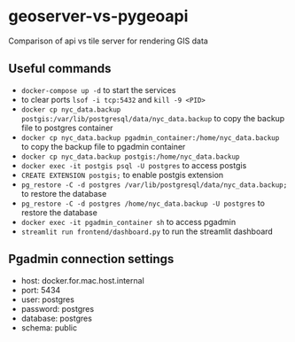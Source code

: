 # geoserver-vs-pygeoapi
Comparison of api vs tile server for rendering GIS data

## Useful commands
- `docker-compose up -d` to start the services
- to clear ports `lsof -i tcp:5432` and `kill -9 <PID>`
- `docker cp nyc_data.backup postgis:/var/lib/postgresql/data/nyc_data.backup` to copy the backup file to postgres container
- `docker cp nyc_data.backup pgadmin_container:/home/nyc_data.backup` to copy the backup file to pgadmin container
- `docker cp nyc_data.backup postgis:/home/nyc_data.backup`
- `docker exec -it postgis psql -U postgres` to access postgis
- `CREATE EXTENSION postgis;` to enable postgis extension
- `pg_restore -C -d postgres /var/lib/postgresql/data/nyc_data.backup;` to restore the database
- `pg_restore -C -d postgres /home/nyc_data.backup -U postgres` to restore the database
- `docker exec -it pgadmin_container sh` to access pgadmin
- `streamlit run frontend/dashboard.py` to run the streamlit dashboard

## Pgadmin connection settings
- host: docker.for.mac.host.internal
- port: 5434
- user: postgres
- password: postgres
- database: postgres
- schema: public

